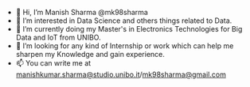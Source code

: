 - 👋 Hi, I’m Manish Sharma @mk98sharma
- 👀 I’m interested in Data Science and others things related to Data.
- 🌱 I’m currently doing my Master's in Electronics Technologies for Big Data and IoT from UNIBO.
- 💞️ I’m looking for any kind of Internship or work which can help me sharpen my Knowledge and gain experience.
- 📫 You can write me at manishkumar.sharma@studio.unibo.it/mk98sharma@gmail.com
<!---
mk98sharma/mk98sharma is a ✨ special ✨ repository because its `README.md` (this file) appears on your GitHub profile.
You can click the Preview link to take a look at your changes.
--->
